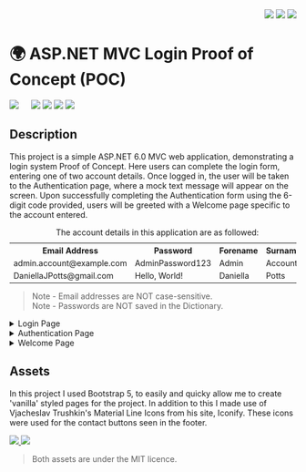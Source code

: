 <!-- --------------- Contact Buttons --------------- -->
<div align="right">
	<a href="mailto:DaniellaJPotts@gmail.com" alt="Gmail" title="Send me an Email!"><img src="https://img.shields.io/badge/-Gmail-EA4335?logo=gmail&logoColor=white&style=for-the-badge"></a>
	<a href="https://www.linkedin.com/in/daniellajpotts/" alt="LinkedIn" title="Connect to me on LinkedIn!"><img src="https://img.shields.io/badge/-LinkedIn-0A66C2?logo=linkedin&logoColor=white&style=for-the-badge"></a>
	<a href="https://twitter.com/DaniellaJPotts" alt="Twitter" title="Follow me on Twitter!"><img src="https://img.shields.io/badge/-Twitter-1DA1F2?logo=twitter&logoColor=white&style=for-the-badge"></a>
</div>


<!-- --------------- Title & Languages --------------- -->
<div>
	<h1>🌍 ASP.NET MVC Login Proof of Concept (POC)</h1>
	<img src="https://img.shields.io/badge/-ASP%2ENET_6%2E0_MVC-30363d?logo=.net&logoColor=white&style=for-the-badge">
	&emsp;
	<img src="https://img.shields.io/badge/-HTML-30363d?logo=html5&logoColor=white&style=for-the-badge">
	<img src="https://img.shields.io/badge/-CSS-30363d?logo=css3&logoColor=white&style=for-the-badge">
	<img src="https://img.shields.io/badge/-JavaScript-30363d?logo=javascript&logoColor=white&style=for-the-badge">
	<img src="https://img.shields.io/badge/-C%23-30363d?logo=csharp&logoColor=white&style=for-the-badge">
</div>


<!-- --------------- Description --------------- -->
<div>
	<h2>Description</h2>
	<p>
		This project is a simple ASP.NET 6.0 MVC web application, demonstrating a login system Proof of Concept.
		Here users can complete the login form, entering one of two account details.
		Once logged in, the user will be taken to the Authentication page, where a mock text message will appear on the screen.
		Upon successfully completing the Authentication form using the 6-digit code provided,
		users will be greeted with a Welcome page specific to the account entered.
	</p>
	<table>
		<caption>The account details in this application are as followed:</cation>
		<tr>
			<th>Email Address</th>
			<th>Password</th>
			<th>Forename</th>
			<th>Surname</th>
		</tr>
		<tr>
			<td>admin.account@example.com</td>
			<td>AdminPassword123</td>
			<td>Admin</td>
			<td>Account</td>
		</tr>
		<tr>
			<td>DaniellaJPotts@gmail.com</td>
			<td>Hello, World!</td>
			<td>Daniella</td>
			<td>Potts</td>
		</tr>
	</table>	
	<blockquote>
		Note - Email addresses are NOT case-sensitive.<br>
		Note - Passwords are NOT saved in the Dictionary.
	</blockquote>
	<details>
		<summary>Login Page</summary>
		<p>
			Below is the Login (and index) page for this project.
			This page features a simple navigation bar with a home button, login form, and contact links in the footer. 
			When correctly completing the form and clicking the "Login to LoginPOC" button,
			users will be taken to the Authentication page where they can complete logging in.
		</p>
		<div align="center"><img width=75% src="Images/LoginPOC - Login.png"></div>
		<div align="center"><img width=75% src="Images/LoginPOC - Logging in.png"></div>
		<p>
			When entering invalid data, users will be prompted to enter the correct pattern of data to the form.
		</p>
		<div align="center"><img width=75% src="Images/LoginPOC - Login Validation .png"></div>
		<p>
			If an error occurs, such as if the entered information doesnt match an account, users will be shown an appropriate error message.
		</p>		
		<div align="center"><img width=75% src="Images/LoginPOC - Login Error.png"></div>
	</details>
	<details>
		<summary>Authentication Page</summary>
		<p>
			Below is the Authentication page, seen after successfully logging in to an account.
			The first thing users will see when entering the page is a mock text message displaying their authentication code.
			When closing this message, the authentication code can be entered into the form, and submitted using the "Continue" button
			Upon successful completion, the user will be taken to the Welcome Page.
			The mock text message can be seen again by clicking the "View Message" button in the bottom right corner of the page.
		</p>
		<div align="center"><img width=75% src="Images/LoginPOC - Authentication Message.png "></div>
		<div align="center"><img width=75% src="Images/LoginPOC - Authentication.png "></div>
	</details>
	<details>
		<summary>Welcome Page</summary>
		<p>
			Below is the Welcome page, seen after successfully logging in and completing the 2FA.
			This page features the same navigation bar and footer as the previous pages, in addition to a welcoming message unique to the account.
			From here the only other option is to return to the Login page.
		</p>
		<div align="center"><img width=75% src="Images/LoginPOC - Welcome.png"></div>
	</details>
</div>


<!-- --------------- Assets --------------- -->
<div>
	<h2>Assets</h2>
	<p>
		In this project I used Bootstrap 5, to easily and quicky allow me to create 'vanilla' styled pages for the project.
		In addition to this I made use of Vjacheslav Trushkin's Material Line Icons from his site, Iconify.
		These icons were used for the contact buttons seen in the footer. 
	</p>		
	<a href="https://getbootstrap.com/" alt="Bootstrap 5" title="Bootstrap 5">
		<img src="https://img.shields.io/badge/-Bootstrap_5-7952B3?logo=bootstrap&logoColor=white&style=for-the-badge">
	</a>
	<a href="https://icon-sets.iconify.design/line-md/" alt="Iconify, Material Line Icons" title="Iconify, Material Line Icons">
		<img src="https://img.shields.io/badge/-Iconify-1769AA?logo=iconify&logoColor=white&style=for-the-badge">
	</a>	
	<blockquote>Both assets are under the MIT licence.</blockquote>
</div>
